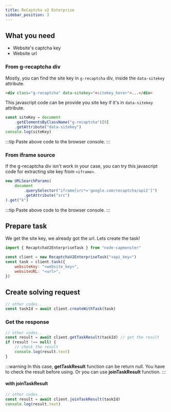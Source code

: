 ```yaml
---
title: ReCaptcha v2 Enterprise
sidebar_position: 3
---
```


## What you need

-   Website's captcha key
-   Website url

### From g-recaptcha div

Mostly, you can find the site key in `g-recaptcha` div, inside the `data-sitekey` attribute.

```html
<div class="g-recaptcha" data-sitekey="<sitekey_here>">...</div>
```

This javascript code can be provide you site key if it's in `data-sitekey` attribute.

```js
const siteKey = document
    .getElementsByClassName("g-recaptcha")[0]
    .getAttribute("data-sitekey")
console.log(siteKey)
```

:::tip
Paste above code to the browser console.
:::

### From iframe source

If the g-recaptcha div isn't work in your case, you can try this
javascript code for extracting site key from `<iframe>`.

```js
new URLSearchParams(
    document
        .querySelector("iframe[src*='google.com/recaptcha/api2']")
        .getAttribute("src")
).get("k")
```

:::tip
Paste above code to the browser console.
:::

## Prepare task

We get the site key, we already got the url. Lets create the task!

```js
import { RecaptchaV2EnterpriseTask } from "node-capmonster"

const client = new RecaptchaV2EnterpriseTask("<api_key>")
const task = client.task({
    websiteKey: "<website_key>",
    websiteURL: "<url>",
})
```

## Create solving request

```javascript
// other codes..
const taskId = await client.createWithTask(task)
```

### Get the response

```javascript
// other codes..
const result = await client.getTaskResult(taskId) // get the result
if (result !== null) {
    // check the result
    console.log(result.text)
}
```

:::warning
In this case, **getTaskResult** function can be return null.
You have to check the result before using.
Or you can use **joinTaskResult** function.
:::

#### with joinTaskResult

```javascript
// other codes..
const result = await client.joinTaskResult(taskId)
console.log(result.text)
```
